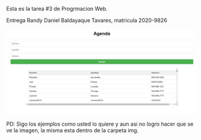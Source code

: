 Esta es la tarea #3 de Progrmacion Web.

Entrega Randy Daniel Baldayaque Tavares, matricula 2020-9826

![Mi Captura De Pantalla](img\ScreeAgenda.png)


PD: Sigo los ejemplos como usted lo quiere y aun asi no logro hacer que se ve la imagen, la misma esta dentro de la carpeta img.
